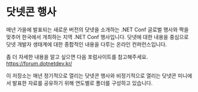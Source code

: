# 닷넷콘 행사

매년 가을에 발표되는 새로운 버전의 닷넷을 소개하는 .NET Conf 글로벌 행사와 짝을 맞추어 한국에서 개최하는 지역 .NET Conf 행사입니다.
닷넷에 대한 내용을 중심으로 닷넷 개발자 생태계에 대한 종합적인 내용을 다루는 온라인 컨퍼런스입니다.

좀 더 자세한 내용을 알고 싶으면 다음 포럼사이트를 참고해주세요.
https://forum.dotnetdev.kr/

이 저장소는 매년 정기적으로 열리는 닷넷콘 행사와 비정기적으로 열리는 닷넷콘 미니에서 발표한 자료를 공유하기 위해 연도별로 폴더를 구성하고 있습니다.
